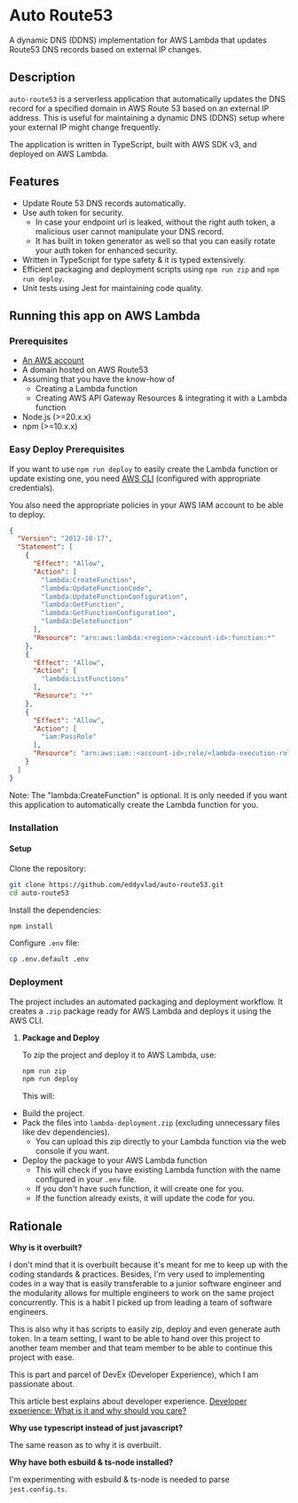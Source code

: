 # Auto Route53

A dynamic DNS (DDNS) implementation for AWS Lambda that updates Route53 DNS records based on external IP changes.

## Description

`auto-route53` is a serverless application that automatically updates the DNS record for a specified domain in AWS Route 53 based on an external IP address. This is useful for maintaining a dynamic DNS (DDNS) setup where your external IP might change frequently.

The application is written in TypeScript, built with AWS SDK v3, and deployed on AWS Lambda.

## Features

- Update Route 53 DNS records automatically.
- Use auth token for security.
  - In case your endpoint url is leaked, without the right auth token, a malicious user cannot manipulate your DNS record.
  - It has built in token generator as well so that you can easily rotate your auth token for enhanced security.
- Written in TypeScript for type safety & it is typed extensively.
- Efficient packaging and deployment scripts using `npm run zip` and `npm run deploy`.
- Unit tests using Jest for maintaining code quality.

## Running this app on AWS Lambda

### Prerequisites

- [An AWS account](https://aws.amazon.com/account/)
- A domain hosted on AWS Route53
- Assuming that you have the know-how of
  - Creating a Lambda function
  - Creating AWS API Gateway Resources & integrating it with a Lambda function
- Node.js (>=20.x.x)
- npm (>=10.x.x)

### Easy Deploy Prerequisites

If you want to use `npm run deploy` to easily create the Lambda function or update existing one, you need [AWS CLI](https://docs.aws.amazon.com/cli/latest/userguide/getting-started-install.html#getting-started-install-instructions) (configured with appropriate credentials).

You also need the appropriate policies in your AWS IAM account to be able to deploy.

```json
{
  "Version": "2012-10-17",
  "Statement": [
    {
      "Effect": "Allow",
      "Action": [
        "lambda:CreateFunction",
        "lambda:UpdateFunctionCode",
        "lambda:UpdateFunctionConfiguration",
        "lambda:GetFunction",
        "lambda:GetFunctionConfiguration",
        "lambda:DeleteFunction"
      ],
      "Resource": "arn:aws:lambda:<region>:<account-id>:function:*"
    },
    {
      "Effect": "Allow",
      "Action": [
        "lambda:ListFunctions"
      ],
      "Resource": "*"
    },
    {
      "Effect": "Allow",
      "Action": [
        "iam:PassRole"
      ],
      "Resource": "arn:aws:iam::<account-id>:role/<lambda-execution-role>"
    }
  ]
}
```

Note: The "lambda:CreateFunction" is optional. It is only needed if you want this application to automatically create the Lambda function for you.

### Installation

#### Setup

Clone the repository:

```bash
git clone https://github.com/eddyvlad/auto-route53.git
cd auto-route53
```

Install the dependencies:

```bash
npm install
```

Configure `.env` file:

```bash
cp .env.default .env
```

### Deployment

The project includes an automated packaging and deployment workflow. It creates a `.zip` package ready for AWS Lambda and deploys it using the AWS CLI.

1. **Package and Deploy**

   To zip the project and deploy it to AWS Lambda, use:

   ```bash
   npm run zip
   npm run deploy
   ```

   This will:

- Build the project.
- Pack the files into `lambda-deployment.zip` (excluding unnecessary files like dev dependencies).
  - You can upload this zip directly to your Lambda function via the web console if you want.
- Deploy the package to your AWS Lambda function
  - This will check if you have existing Lambda function with the name configured in your `.env` file. 
  - If you don't have such function, it will create one for you. 
  - If the function already exists, it will update the code for you.

## Rationale

**Why is it overbuilt?**

I don't mind that it is overbuilt because it's meant for me to keep up with the coding standards & practices.
Besides, I'm very used to implementing codes in a way that is easily transferable to a junior software engineer and the modularity allows for multiple engineers to work on the same project concurrently.
This is a habit I picked up from leading a team of software engineers.

This is also why it has scripts to easily zip, deploy and even generate auth token. In a team setting, I want to be able to hand over this project to another team member and that team member to be able to continue this project with ease.

This is part and parcel of DevEx (Developer Experience), which I am passionate about.

This article best explains about developer experience.
[Developer experience: What is it and why should you care?](https://github.blog/enterprise-software/collaboration/developer-experience-what-is-it-and-why-should-you-care/)

**Why use typescript instead of just javascript?**

The same reason as to why it is overbuilt.

**Why have both esbuild & ts-node installed?**

I'm experimenting with esbuild & ts-node is needed to parse `jest.config.ts`.
